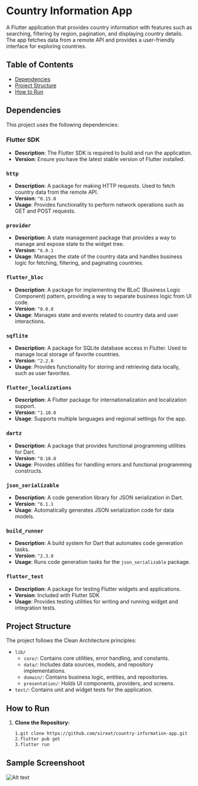 # Country Information App

A Flutter application that provides country information with features such as searching, filtering by region, pagination, and displaying country details. The app fetches data from a remote API and provides a user-friendly interface for exploring countries.

## Table of Contents

- [Dependencies](#dependencies)
- [Project Structure](#project-structure)
- [How to Run](#how-to-run)

## Dependencies

This project uses the following dependencies:

### Flutter SDK

- **Description**: The Flutter SDK is required to build and run the application.
- **Version**: Ensure you have the latest stable version of Flutter installed.

### `http`

- **Description**: A package for making HTTP requests. Used to fetch country data from the remote API.
- **Version**: `^0.15.0`
- **Usage**: Provides functionality to perform network operations such as GET and POST requests.

### `provider`

- **Description**: A state management package that provides a way to manage and expose state to the widget tree.
- **Version**: `^6.0.1`
- **Usage**: Manages the state of the country data and handles business logic for fetching, filtering, and paginating countries.

### `flutter_bloc`

- **Description**: A package for implementing the BLoC (Business Logic Component) pattern, providing a way to separate business logic from UI code.
- **Version**: `^8.0.0`
- **Usage**: Manages state and events related to country data and user interactions.

### `sqflite`

- **Description**: A package for SQLite database access in Flutter. Used to manage local storage of favorite countries.
- **Version**: `^2.2.0`
- **Usage**: Provides functionality for storing and retrieving data locally, such as user favorites.

### `flutter_localizations`

- **Description**: A Flutter package for internationalization and localization support.
- **Version**: `^1.10.0`
- **Usage**: Supports multiple languages and regional settings for the app.

### `dartz`

- **Description**: A package that provides functional programming utilities for Dart.
- **Version**: `^0.10.0`
- **Usage**: Provides utilities for handling errors and functional programming constructs.

### `json_serializable`

- **Description**: A code generation library for JSON serialization in Dart.
- **Version**: `^6.1.1`
- **Usage**: Automatically generates JSON serialization code for data models.

### `build_runner`

- **Description**: A build system for Dart that automates code generation tasks.
- **Version**: `^2.3.0`
- **Usage**: Runs code generation tasks for the `json_serializable` package.

### `flutter_test`

- **Description**: A package for testing Flutter widgets and applications.
- **Version**: Included with Flutter SDK
- **Usage**: Provides testing utilities for writing and running widget and integration tests.

## Project Structure

The project follows the Clean Architecture principles:

- `lib/`
  - `core/`: Contains core utilities, error handling, and constants.
  - `data/`: Includes data sources, models, and repository implementations.
  - `domain/`: Contains business logic, entities, and repositories.
  - `presentation/`: Holds UI components, providers, and screens.
- `test/`: Contains unit and widget tests for the application.

## How to Run

1. **Clone the Repository:**

   ```bash
   1.git clone https://github.com/sireat/country-information-app.git
   2.flutter pub get
   3.flutter run

## Sample Screenshoot

   ![Alt text](path/to/image)
